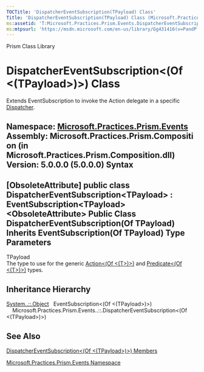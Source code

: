 ```yaml
---
TOCTitle: 'DispatcherEventSubscription(TPayload) Class'
Title: 'DispatcherEventSubscription(TPayload) Class (Microsoft.Practices.Prism.Events)'
ms:assetid: 'T:Microsoft.Practices.Prism.Events.DispatcherEventSubscription\`1'
ms:mtpsurl: 'https://msdn.microsoft.com/en-us/library/Gg431416(v=PandP.50)'
---
```


Prism Class Library

DispatcherEventSubscription&lt;(Of &lt;(TPayload&gt;)&gt;) Class
================================================================

Extends EventSubscription to invoke the Action delegate in a specific [Dispatcher](http://msdn2.microsoft.com/en-us/library/ms615907).

**Namespace:** [Microsoft.Practices.Prism.Events](https://msdn.microsoft.com/n:microsoft.practices.prism.events)
**Assembly:** Microsoft.Practices.Prism.Composition (in Microsoft.Practices.Prism.Composition.dll) Version: 5.0.0.0 (5.0.0.0)
Syntax
------

<span id="syntaxToggle"></span>\[ObsoleteAttribute\] public class DispatcherEventSubscription&lt;TPayload&gt; : EventSubscription&lt;TPayload&gt; &lt;ObsoleteAttribute&gt; Public Class DispatcherEventSubscription(Of TPayload) Inherits EventSubscription(Of TPayload)
Type Parameters
---------------

<span id="templatesToggle"></span>
TPayload  
The type to use for the generic [Action&lt;(Of &lt;(T&gt;)&gt;)](http://msdn2.microsoft.com/en-us/library/018hxwa8) and [Predicate&lt;(Of &lt;(T&gt;)&gt;)](http://msdn2.microsoft.com/en-us/library/bfcke1bz) types.

Inheritance Hierarchy
---------------------

<span id="familyToggle"></span>[System..::.Object](http://msdn2.microsoft.com/en-us/library/e5kfa45b)
  EventSubscription&lt;(Of &lt;(TPayload&gt;)&gt;)
    Microsoft.Practices.Prism.Events..::.DispatcherEventSubscription&lt;(Of &lt;(TPayload&gt;)&gt;)

See Also
--------

<span id="seeAlsoToggle"></span>
[DispatcherEventSubscription&lt;(Of &lt;(TPayload&gt;)&gt;) Members](https://msdn.microsoft.com/allmembers.t:microsoft.practices.prism.events.dispatchereventsubscription%601)

[Microsoft.Practices.Prism.Events Namespace](https://msdn.microsoft.com/n:microsoft.practices.prism.events)
